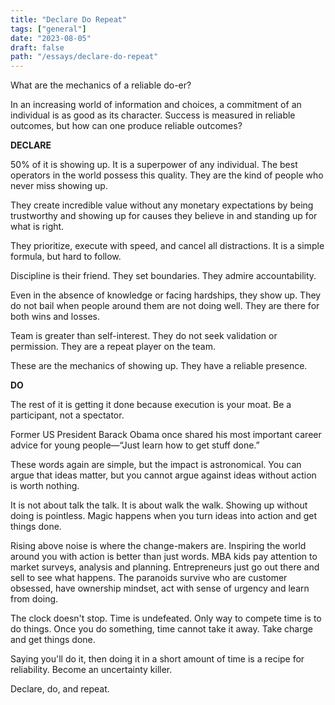 ```yaml
---
title: "Declare Do Repeat"
tags: ["general"]
date: "2023-08-05"
draft: false
path: "/essays/declare-do-repeat"
---
```


What are the mechanics of a reliable do-er?

In an increasing world of information and choices, a commitment of an individual is as good as its character. Success is measured in reliable outcomes, but how can one produce reliable outcomes?

**DECLARE**

50% of it is showing up. It is a superpower of any individual. The best operators in the world possess this quality. They are the kind of people who never miss showing up.

They create incredible value without any monetary expectations by being trustworthy and showing up for causes they believe in and standing up for what is right.

They prioritize, execute with speed, and cancel all distractions. It is a simple formula, but hard to follow. 

Discipline is their friend. They set boundaries. They admire accountability. 

Even in the absence of knowledge or facing hardships, they show up. They do not bail when people around them are not doing well. They are there for both wins and losses. 

Team is greater than self-interest. They do not seek validation or permission. They are a repeat player on the team.

These are the mechanics of showing up. They have a reliable presence.

**DO**

The rest of it is getting it done because execution is your moat. Be a participant, not a spectator.

Former US President Barack Obama once shared his most important career advice for young people—“Just learn how to get stuff done.”

These words again are simple, but the impact is astronomical. You can argue that ideas matter, but you cannot argue against ideas without action is worth nothing.

It is not about talk the talk. It is about walk the walk. Showing up without doing is pointless. Magic happens when you turn ideas into action and get things done.

Rising above noise is where the change-makers are. Inspiring the world around you with action is better than just words. MBA kids pay attention to market surveys, analysis and planning. Entrepreneurs just go out there and sell to see what happens. The paranoids survive who are customer obsessed, have ownership mindset, act with sense of urgency and learn from doing.

The clock doesn't stop. Time is undefeated. Only way to compete time is to do things. Once you do something, time cannot take it away. Take charge and get things done.

Saying you'll do it, then doing it in a short amount of time is a recipe for reliability. Become an uncertainty killer.

Declare, do, and repeat.

